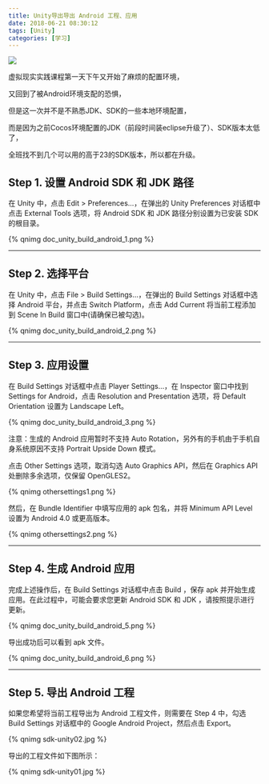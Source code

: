 ```yaml
---
title: Unity导出导出 Android 工程、应用
date: 2018-06-21 08:30:12
tags: [Unity]
categories: [学习]
---
```


![](http://qn.hushhw.cn/sdk.jpg)

虚拟现实实践课程第一天下午又开始了麻烦的配置环境，

又回到了被Android环境支配的恐惧，

但是这一次并不是不熟悉JDK、SDK的一些本地环境配置，

而是因为之前Cocos环境配置的JDK（前段时间装eclipse升级了）、SDK版本太低了，

全班找不到几个可以用的高于23的SDK版本，所以都在升级。

<!--more-->



## Step 1. 设置 Android SDK 和 JDK 路径

在 Unity 中，点击 Edit > Preferences…，在弹出的 Unity Preferences 对话框中点击 External Tools 选项，将 Android SDK 和 JDK 路径分别设置为已安装 SDK 的根目录。

{% qnimg doc_unity_build_android_1.png %}

------



## Step 2. 选择平台

在 Unity 中，点击 File > Build Settings…，在弹出的 Build Settings 对话框中选择 Android 平台，并点击 Switch Platform，点击 Add Current 将当前工程添加到 Scene In Build 窗口中(请确保已被勾选)。

{% qnimg doc_unity_build_android_2.png %}

------

## Step 3. 应用设置

在 Build Settings 对话框中点击 Player Settings…，在 Inspector 窗口中找到 Settings for Android，点击 Resolution and Presentation 选项，将 Default Orientation 设置为 Landscape Left。

{% qnimg doc_unity_build_android_3.png %}

注意：生成的 Android 应用暂时不支持 Auto Rotation，另外有的手机由于手机自身系统原因不支持 Portrait Upside Down 模式。

点击 Other Settings 选项，取消勾选 Auto Graphics API，然后在 Graphics API 处删除多余选项，仅保留 OpenGLES2。

{% qnimg othersettings1.png %}

然后，在 Bundle Identifier 中填写应用的 apk 包名，并将 Minimum API Level 设置为 Android 4.0 或更高版本。

{% qnimg othersettings2.png %}

------

## Step 4. 生成 Android 应用

完成上述操作后，在 Build Settings 对话框中点击 Build ，保存 apk 并开始生成应用。在此过程中，可能会要求您更新 Android SDK 和 JDK ，请按照提示进行更新。

{% qnimg doc_unity_build_android_5.png %}

导出成功后可以看到 apk 文件。

{% qnimg doc_unity_build_android_6.png %}



------

## Step 5. 导出 Android 工程

如果您希望将当前工程导出为 Android 工程文件，则需要在 Step 4 中，勾选 Build Settings 对话框中的 Google Android Project，然后点击 Export。

{% qnimg sdk-unity02.jpg %}

导出的工程文件如下图所示：

{% qnimg sdk-unity01.jpg %}

